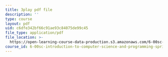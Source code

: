 ```yaml
---
title: 3play pdf file
description: ''
type: course
layout: pdf
uid: c6dfe342bf66c91ae93c84075de99c45
file_type: application/pdf
file_location: >-
  https://open-learning-course-data-production.s3.amazonaws.com/6-00sc-introduction-to-computer-science-and-programming-spring-2011/c6dfe342bf66c91ae93c84075de99c45_SLvTCHhu5SE.pdf
course_id: 6-00sc-introduction-to-computer-science-and-programming-spring-2011
---
```

